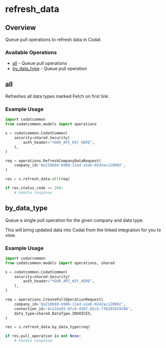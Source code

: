 # refresh_data

## Overview

Queue pull operations to refresh data in Codat.

### Available Operations

* [all](#all) - Queue pull operations
* [by_data_type](#by_data_type) - Queue pull operation

## all

Refreshes all data types marked Fetch on first link.

### Example Usage

```python
import codatcommon
from codatcommon.models import operations

s = codatcommon.CodatCommon(
    security=shared.Security(
        auth_header="YOUR_API_KEY_HERE",
    ),
)

req = operations.RefreshCompanyDataRequest(
    company_id='8a210b68-6988-11ed-a1eb-0242ac120002',
)

res = s.refresh_data.all(req)

if res.status_code == 200:
    # handle response
```

## by_data_type

Queue a single pull operation for the given company and data type.

This will bring updated data into Codat from the linked integration for you to view.

### Example Usage

```python
import codatcommon
from codatcommon.models import operations, shared

s = codatcommon.CodatCommon(
    security=shared.Security(
        auth_header="YOUR_API_KEY_HERE",
    ),
)

req = operations.CreatePullOperationRequest(
    company_id='8a210b68-6988-11ed-a1eb-0242ac120002',
    connection_id='8ca1ba92-8fc8-4167-82cb-739205929396',
    data_type=shared.DataType.INVOICES,
)

res = s.refresh_data.by_data_type(req)

if res.pull_operation is not None:
    # handle response
```
